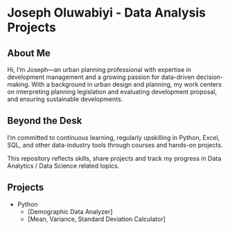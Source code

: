 # Joseph Oluwabiyi - Data Analysis Projects

## About Me

Hi, I’m Joseph—an urban planning professional with expertise in development management and a growing passion for data-driven decision-making. With a background in urban design and planning, my work centers on interpreting planning legislation and evaluating development proposal, and ensuring sustainable developments. 

## Beyond the Desk
I’m committed to continuous learning, regularly upskilling in Python, Excel, SQL, and other data-industry tools through courses and hands-on projects. 

This repository reflects skills, share projects and track my progress in Data Analytics / Data Science related topics.


## Projects

- Python
  - [Demographic Data Analyzer]
  - [Mean, Variance, Standard Deviation Calculator]
